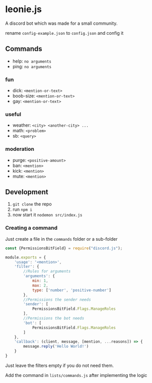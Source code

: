 # leonie.js

A discord bot which was made for a small community.

rename `config-example.json` to `config.json` and config it

## Commands

- help: `no arguments`
- ping: `no arguments`

### fun
- dick: `<mention-or-text>`
- boob-size: `<mention-or-text>`
- gay: `<mention-or-text>`

### useful
- weather: `<city> <another-city> ...`
- math: `<problem>`
- sb: `<query>`

### moderation
- purge: `<positive-amount>`
- ban: `<mention>`
- kick: `<mention>`
- mute: `<mention>`


## Development

1. `git clone` the repo
2. run `npm i`
3. now start it `nodemon src/index.js`

### Creating a command

Just create a file in the `commands` folder or a sub-folder

```js
const {PermissionsBitField} = require("discord.js");

module.exports = {
    'usage': '<mention>',
    'filter': {
        //Rules for arguments
        'arguments': {
            min: 1,
            max: 2,
            type: ['number', 'positive-number']
        },
        //Permissions the sender needs
        'sender': [
            PermissionsBitField.Flags.ManageRoles
        ],
        //Permissions the bot needs
        'bot': [
            PermissionsBitField.Flags.ManageRoles
        ]
    },
    'callback': (client, message, [mention, ...reasons]) => {
        message.reply('Hello World!')
    }
}

```

Just leave the filters empty if you do not need them.

Add the command in `lists/commands.js` after implementing the logic